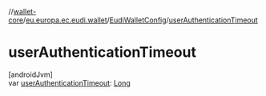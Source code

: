 //[wallet-core](../../../index.md)/[eu.europa.ec.eudi.wallet](../index.md)/[EudiWalletConfig](index.md)/[userAuthenticationTimeout](user-authentication-timeout.md)

# userAuthenticationTimeout

[androidJvm]\
var [userAuthenticationTimeout](user-authentication-timeout.md): [Long](https://kotlinlang.org/api/latest/jvm/stdlib/kotlin/-long/index.html)
